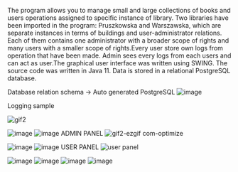 The program allows you to manage small and large collections of books and users operations assigned to specific instance of library. Two libraries have been imported in the program: Pruszkowska and Warszawska, which are separate instances in terms of buildings and user-administrator relations. Each of them contains one administrator with a broader scope of rights and many users with a smaller scope of rights.Every user store own logs from operation that have been made. Admin sees every logs from each users and can act as user.The graphical user interface was written using SWING. The source code was written in Java 11. Data is stored in a relational PostgreSQL database.


Database relation schema -> Auto generated PostgreSQL
![image](https://github.com/Dominik2208F/Library-Management-System/assets/99763636/8acdb32f-2753-4e23-9e55-8b33a8801588)

Logging sample

![gif2](https://github.com/Dominik2208F/Library-Management-System/assets/99763636/923ba990-fc39-4611-ab4d-5bd2796a8734)

![image](https://github.com/Dominik2208F/Library-Management-System/assets/99763636/d8d20193-b944-4564-a133-34a82dc72b93)
![image](https://github.com/Dominik2208F/Library-Management-System/assets/99763636/f7ea02d9-6ff9-457a-be70-28724f599e57)
ADMIN PANEL
![gif2-ezgif com-optimize](https://github.com/Dominik2208F/Library-Management-System/assets/99763636/c05ebca5-9e30-46b1-9780-b70f2a99137d)

![image](https://github.com/Dominik2208F/Library-Management-System/assets/99763636/5c4eb513-3512-4b0d-b19d-cddc630aacd7)
![image](https://github.com/Dominik2208F/Library-Management-System/assets/99763636/fbab20ed-c2f4-407a-ad07-8b23ddd6e666)
USER PANEL
![user panel](https://github.com/Dominik2208F/Library-Management-System/assets/99763636/e7ca19ed-bd77-41ac-80a5-762413da6589)

![image](https://github.com/Dominik2208F/Library-Management-System/assets/99763636/98972828-f045-41e2-9a4a-1dfdb54b0364)
![image](https://github.com/Dominik2208F/Library-Management-System/assets/99763636/688cde4b-d341-4783-b813-1a71645e1f60)
![image](https://github.com/Dominik2208F/Library-Management-System/assets/99763636/2a8222b5-eafe-4ad5-b995-6fabc9502aec)
![image](https://github.com/Dominik2208F/Library-Management-System/assets/99763636/0cb4e9c0-c354-4339-960d-606f343e221b)

